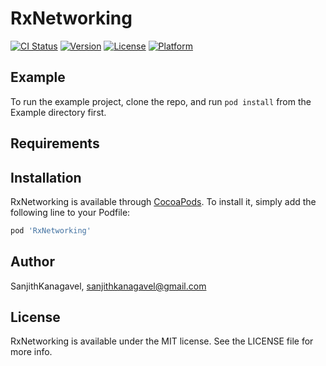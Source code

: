 # RxNetworking

[![CI Status](https://img.shields.io/travis/SanjithKanagavel/RxNetworking.svg?style=flat)](https://travis-ci.org/SanjithKanagavel/RxNetworking)
[![Version](https://img.shields.io/cocoapods/v/RxNetworking.svg?style=flat)](https://cocoapods.org/pods/RxNetworking)
[![License](https://img.shields.io/cocoapods/l/RxNetworking.svg?style=flat)](https://cocoapods.org/pods/RxNetworking)
[![Platform](https://img.shields.io/cocoapods/p/RxNetworking.svg?style=flat)](https://cocoapods.org/pods/RxNetworking)

## Example

To run the example project, clone the repo, and run `pod install` from the Example directory first.

## Requirements

## Installation

RxNetworking is available through [CocoaPods](https://cocoapods.org). To install
it, simply add the following line to your Podfile:

```ruby
pod 'RxNetworking'
```

## Author

SanjithKanagavel, sanjithkanagavel@gmail.com

## License

RxNetworking is available under the MIT license. See the LICENSE file for more info.
